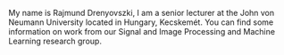 My name is Rajmund Drenyovszki, I am a senior lecturer at the John von Neumann University located in Hungary, Kecskemét. 
You can find some information on work from our Signal and Image Processing and Machine Learning research group.

<!---
drajmund/drajmund is a ✨ special ✨ repository because its `README.md` (this file) appears on your GitHub profile.
You can click the Preview link to take a look at your changes.
--->
